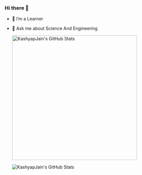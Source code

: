 ### Hi there 👋

- 🔭 I’m a Learner
- 💬 Ask me about Science And Engineering

  <img width="400"
       alt="KashyapJain's GitHub Stats" 
       src="https://github-readme-stats.vercel.app/api?username=kashyapjain&show_icons=true&theme=radical&hide=stars&line_height=45" /> 
  
  <img alt="KashyapJain's GitHub Stats" 
       src="https://github-readme-stats.vercel.app/api/top-langs/?username=kashyapjain&count_private=true&line_height=52" /> 

